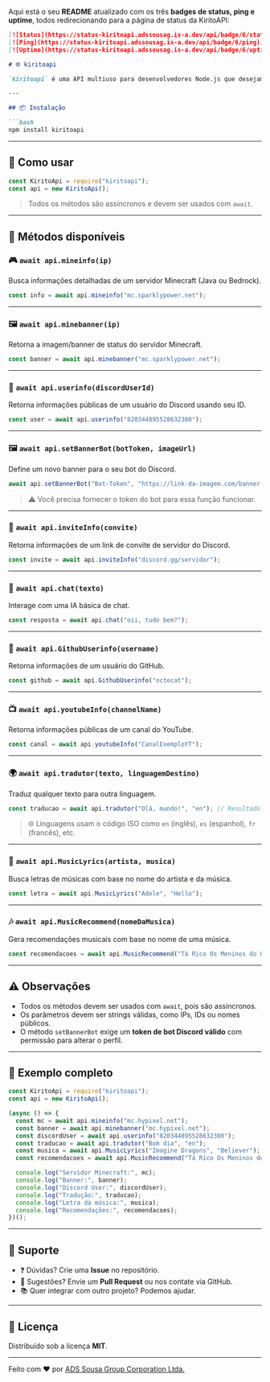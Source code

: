 Aqui está o seu **README** atualizado com os três **badges de status, ping e uptime**, todos redirecionando para a página de status da KiritoAPI:

````markdown
[![Status](https://status-kiritoapi.adssousag.is-a.dev/api/badge/6/status)](https://status-kiritoapi.adssousag.is-a.dev/status/kiritoapi)
[![Ping](https://status-kiritoapi.adssousag.is-a.dev/api/badge/6/ping)](https://status-kiritoapi.adssousag.is-a.dev/status/kiritoapi)
[![Uptime](https://status-kiritoapi.adssousag.is-a.dev/api/badge/6/uptime)](https://status-kiritoapi.adssousag.is-a.dev/status/kiritoapi)

# 🌐 kiritoapi

`kiritoapi` é uma API multiuso para desenvolvedores Node.js que desejam acessar facilmente informações de jogos, usuários do Discord, GitHub, YouTube, tradução de textos, letras de músicas, IA de conversa e muito mais — tudo com apenas uma linha de código.

---

## 📦 Instalação

```bash
npm install kiritoapi
````

---

## 🚀 Como usar

```js
const KiritoApi = require("kiritoapi");
const api = new KiritoApi();
```

> Todos os métodos são assíncronos e devem ser usados com `await`.

---

## 📘 Métodos disponíveis

### 🎮 `await api.mineinfo(ip)`

Busca informações detalhadas de um servidor Minecraft (Java ou Bedrock).

```js
const info = await api.mineinfo("mc.sparklypower.net");
```

---

### 🖼️ `await api.minebanner(ip)`

Retorna a imagem/banner de status do servidor Minecraft.

```js
const banner = await api.minebanner("mc.sparklypower.net");
```

---

### 🤖 `await api.userinfo(discordUserId)`

Retorna informações públicas de um usuário do Discord usando seu ID.

```js
const user = await api.userinfo("820344895528632380");
```

---

### 🖼️ `await api.setBannerBot(botToken, imageUrl)`

Define um novo banner para o seu bot do Discord.

```js
await api.setBannerBot("Bot-Token", "https://link-da-imagem.com/banner.png");
```

> ⚠️ Você precisa fornecer o token do bot para essa função funcionar.

---

### 🔗 `await api.inviteInfo(convite)`

Retorna informações de um link de convite de servidor do Discord.

```js
const invite = await api.inviteInfo("discord.gg/servidor");
```

---

### 🤖 `await api.chat(texto)`

Interage com uma IA básica de chat.

```js
const resposta = await api.chat("oii, tudo bem?");
```

---

### 🐙 `await api.GithubUserinfo(username)`

Retorna informações de um usuário do GitHub.

```js
const github = await api.GithubUserinfo("octocat");
```

---

### 📺 `await api.youtubeInfo(channelName)`

Retorna informações públicas de um canal do YouTube.

```js
const canal = await api.youtubeInfo("CanalExemploYT");
```

---

### 🌍 `await api.tradutor(texto, linguagemDestino)`

Traduz qualquer texto para outra linguagem.

```js
const traducao = await api.tradutor("Olá, mundo!", "en"); // Resultado: "Hello, world!"
```

> 🌐 Linguagens usam o código ISO como `en` (inglês), `es` (espanhol), `fr` (francês), etc.

---

### 🎵 `await api.MusicLyrics(artista, musica)`

Busca letras de músicas com base no nome do artista e da música.

```js
const letra = await api.MusicLyrics("Adele", "Hello");
```

---

### 🎶 `await api.MusicRecommend(nomeDaMusica)`

Gera recomendações musicais com base no nome de uma música.

```js
const recomendacoes = await api.MusicRecommend("Tá Rico Os Meninos do Gueto");
```

---

## ⚠️ Observações

* Todos os métodos devem ser usados com `await`, pois são assíncronos.
* Os parâmetros devem ser strings válidas, como IPs, IDs ou nomes públicos.
* O método `setBannerBot` exige um **token de bot Discord válido** com permissão para alterar o perfil.

---

## 🧪 Exemplo completo

```js
const KiritoApi = require("kiritoapi");
const api = new KiritoApi();

(async () => {
  const mc = await api.mineinfo("mc.hypixel.net");
  const banner = await api.minebanner("mc.hypixel.net");
  const discordUser = await api.userinfo("820344895528632380");
  const traducao = await api.tradutor("Bom dia", "en");
  const musica = await api.MusicLyrics("Imagine Dragons", "Believer");
  const recomendacoes = await api.MusicRecommend("Tá Rico Os Meninos do Gueto");

  console.log("Servidor Minecraft:", mc);
  console.log("Banner:", banner);
  console.log("Discord User:", discordUser);
  console.log("Tradução:", traducao);
  console.log("Letra da música:", musica);
  console.log("Recomendações:", recomendacoes);
})();
```

---

## 💬 Suporte

* ❓ Dúvidas? Crie uma **Issue** no repositório.
* 🧠 Sugestões? Envie um **Pull Request** ou nos contate via GitHub.
* 📚 Quer integrar com outro projeto? Podemos ajudar.

---

## 📝 Licença

Distribuído sob a licença **MIT**.

---

Feito com ❤️ por [ADS Sousa Group Corporation Ltda.](https://github.com/KiritoGamesPlays)

```

